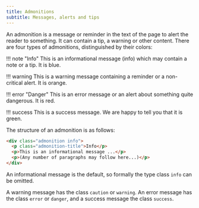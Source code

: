 ```yaml
---
title: Admonitions
subtitle: Messages, alerts and tips
---
```


An admonition is a message or reminder in the text of the page to alert the reader to something. It can contain a tip, a warning or other content. There are four types of admonitions, distinguished by their colors:

!!! note "Info"
    This is an informational message (info) which may contain a note or a tip. It is blue.


!!! warning
    This is a warning message containing a reminder or a non-critical alert. It is orange.

!!! error "Danger"
    This is an error message or an alert about something quite dangerous. It is red.

!!! success
    This is a success message. We are happy to tell you that it is green.

The structure of an admonition is as follows:

```html
<div class="admonition info">
  <p class="admonition-title">Info</p>
  <p>This is an informational message ...</p>
  <p>(Any number of paragraphs may follow here...)</p>
</div>
```

An informational message is the default, so formally the type class `info` can be omitted.

A warning message has the class `caution` or `warning`. An error message has the class `error` or `danger`, and a success message the class `success`.

